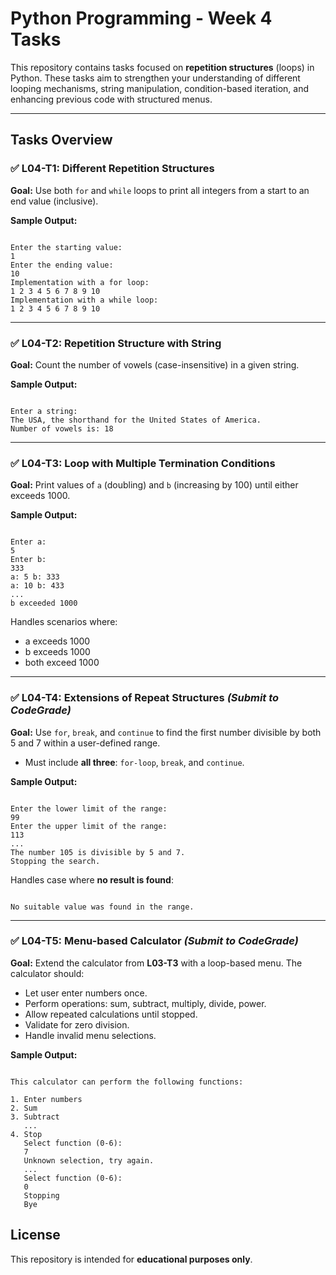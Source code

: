 # Python Programming - Week 4 Tasks

This repository contains tasks focused on **repetition structures** (loops) in Python. These tasks aim to strengthen your understanding of different looping mechanisms, string manipulation, condition-based iteration, and enhancing previous code with structured menus.

---

## Tasks Overview

### ✅ L04-T1: Different Repetition Structures
**Goal:** Use both `for` and `while` loops to print all integers from a start to an end value (inclusive).

**Sample Output:**
```

Enter the starting value:
1
Enter the ending value:
10
Implementation with a for loop:
1 2 3 4 5 6 7 8 9 10
Implementation with a while loop:
1 2 3 4 5 6 7 8 9 10

```

---

### ✅ L04-T2: Repetition Structure with String
**Goal:** Count the number of vowels (case-insensitive) in a given string.

**Sample Output:**
```

Enter a string:
The USA, the shorthand for the United States of America.
Number of vowels is: 18

```

---

### ✅ L04-T3: Loop with Multiple Termination Conditions
**Goal:** Print values of `a` (doubling) and `b` (increasing by 100) until either exceeds 1000.

**Sample Output:**
```

Enter a:
5
Enter b:
333
a: 5 b: 333
a: 10 b: 433
...
b exceeded 1000

```

Handles scenarios where:
- a exceeds 1000  
- b exceeds 1000  
- both exceed 1000

---

### ✅ L04-T4: Extensions of Repeat Structures *(Submit to CodeGrade)*
**Goal:** Use `for`, `break`, and `continue` to find the first number divisible by both 5 and 7 within a user-defined range. 

- Must include **all three**: `for-loop`, `break`, and `continue`.

**Sample Output:**
```

Enter the lower limit of the range:
99
Enter the upper limit of the range:
113
...
The number 105 is divisible by 5 and 7.
Stopping the search.

```

Handles case where **no result is found**:
```

No suitable value was found in the range.

```

---

### ✅ L04-T5: Menu-based Calculator *(Submit to CodeGrade)*
**Goal:** Extend the calculator from **L03-T3** with a loop-based menu. The calculator should:

- Let user enter numbers once.
- Perform operations: sum, subtract, multiply, divide, power.
- Allow repeated calculations until stopped.
- Validate for zero division.
- Handle invalid menu selections.

**Sample Output:**
```

This calculator can perform the following functions:

1. Enter numbers
2. Sum
3. Subtract
   ...
4. Stop
   Select function (0-6):
   7
   Unknown selection, try again.
   ...
   Select function (0-6):
   0
   Stopping
   Bye

```

## License

This repository is intended for **educational purposes only**.
```

